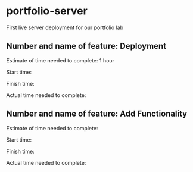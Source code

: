 # portfolio-server

First live server deployment for our portfolio lab

## Number and name of feature: Deployment

Estimate of time needed to complete: 1 hour

Start time:

Finish time:

Actual time needed to complete:

## Number and name of feature: Add Functionality

Estimate of time needed to complete:

Start time:

Finish time:

Actual time needed to complete:
